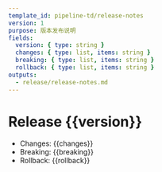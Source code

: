 ```yaml
---
template_id: pipeline-td/release-notes
version: 1
purpose: 版本发布说明
fields:
  version: { type: string }
  changes: { type: list, items: string }
  breaking: { type: list, items: string }
  rollback: { type: list, items: string }
outputs:
  - release/release-notes.md
---
```


# Release {{version}}

- Changes: {{changes}}
- Breaking: {{breaking}}
- Rollback: {{rollback}}
